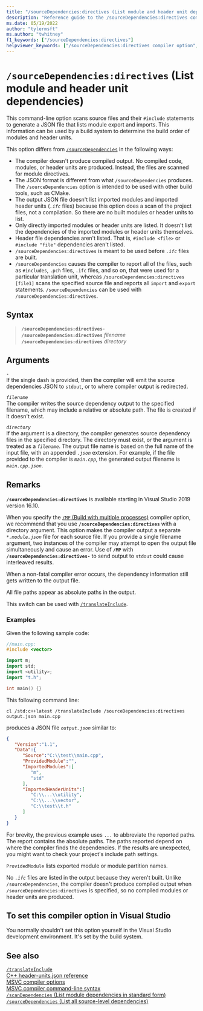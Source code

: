 ```yaml
---
title: "/sourceDependencies:directives (List module and header unit dependencies)"
description: "Reference guide to the /sourceDependencies:directives compiler option in Microsoft C++."
ms.date: 05/19/2022
author: "tylermsft"
ms.author: "twhitney"
f1_keywords: ["/sourceDependencies:directives"]
helpviewer_keywords: ["/sourceDependencies:directives compiler option", "/sourceDependencies:directives"]
---
```

# `/sourceDependencies:directives` (List module and header unit dependencies)

This command-line option scans source files and their `#include` statements to generate a JSON file that lists module export and imports. This information can be used by a build system to determine the build order of modules and header units.

This option differs from [`/sourceDependencies`](sourcedependencies.md) in the following ways:

- The compiler doesn't produce compiled output. No compiled code, modules, or header units are produced. Instead, the files are scanned for module directives.
- The JSON format is different from what `/sourceDependencies` produces. The `/sourceDependencies` option is intended to be used with other build tools, such as CMake.
- The output JSON file doesn't list imported modules and imported header units (*`.ifc`* files) because this option does a scan of the project files, not a compilation. So there are no built modules or header units to list.
- Only directly imported modules or header units are listed. It doesn't list the dependencies of the imported modules or header units themselves.
- Header file dependencies aren't listed. That is, `#include <file>` or `#include "file"` dependencies aren't listed.
- `/sourceDependencies:directives` is meant to be used before *`.ifc`* files are built.
- `/sourceDependencies` causes the compiler to report all of the files, such as `#includes`, `.pch` files, `.ifc` files, and so on, that were used for a particular translation unit, whereas `/sourceDependencies:directives [file1]` scans the specified source file and reports all `import` and `export` statements. `/sourceDependencies` can be used with `/sourceDependencies:directives`.

## Syntax

> **`/sourceDependencies:directives-`**\
> **`/sourceDependencies:directives`** *filename*\
> **`/sourceDependencies:directives`** *directory*

## Arguments

*`-`*\
If the single dash is provided, then the compiler will emit the source dependencies JSON to `stdout`, or to where compiler output is redirected.

*`filename`*\
The compiler writes the source dependency output to the specified filename, which may include a relative or absolute path. The file is created if it doesn't exist.

*`directory`*\
If the argument is a directory, the compiler generates source dependency files in the specified directory. The directory must exist, or the argument is treated as a *`filename`*. The output file name is based on the full name of the input file, with an appended *`.json`* extension. For example, if the file provided to the compiler is *`main.cpp`*, the generated output filename is *`main.cpp.json`*.

## Remarks

**`/sourceDependencies:directives`** is available starting in Visual Studio 2019 version 16.10.

When you specify the [`/MP` (Build with multiple processes)](mp-build-with-multiple-processes.md) compiler option, we recommend that you use **`/sourceDependencies:directives`** with a directory argument. This option makes the compiler output a separate *`*.module.json`* file for each source file. If you provide a single filename argument, two instances of the compiler may attempt to open the output file simultaneously and cause an error. Use of **`/MP`** with **`/sourceDependencies:directives-`** to send output to `stdout` could cause interleaved results.

When a non-fatal compiler error occurs, the dependency information still gets written to the output file.

All file paths appear as absolute paths in the output.

This switch can be used with [`/translateInclude`](translateinclude.md).

### Examples

Given the following sample code:

```cpp
//main.cpp:
#include <vector>

import m;
import std;
import <utility>;
import "t.h";

int main() {}
```

This following command line:

`cl /std:c++latest /translateInclude /sourceDependencies:directives output.json main.cpp`

produces a JSON file *`output.json`* similar to:

```JSON
{
   "Version":"1.1",
   "Data":{
      "Source":"C:\\test\\main.cpp",
      "ProvidedModule":"",
      "ImportedModules":[
         "m",
         "std"
      ],
      "ImportedHeaderUnits":[
         "C:\\...\\utility",
         "C:\\...\\vector",
         "C:\\test\\t.h"
      ]
   }
}
```

For brevity, the previous example uses `...` to abbreviate the reported paths. The report contains the absolute paths. The paths reported depend on where the compiler finds the dependencies. If the results are unexpected, you might want to check your project's include path settings.

`ProvidedModule` lists exported module or module partition names.

No *`.ifc`* files are listed in the output because they weren't built. Unlike `/sourceDependencies`, the compiler doesn't produce compiled output when `/sourceDependencies:directives` is specified, so no compiled modules or header units are produced.

## To set this compiler option in Visual Studio

You normally shouldn't set this option yourself in the Visual Studio development environment. It's set by the build system.

## See also

[`/translateInclude`](translateinclude.md)\
[C++ header-units.json reference](header-unit-json-reference.md)\
[MSVC compiler options](compiler-options.md)\
[MSVC compiler command-line syntax](compiler-command-line-syntax.md)\
[`/scanDependencies` (List module dependencies in standard form)](scandependencies.md)\
[`/sourceDependencies` (List all source-level dependencies)](sourcedependencies.md)
